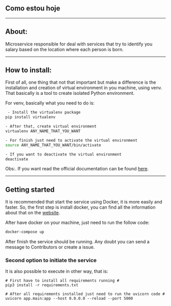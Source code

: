 ## Como estou hoje

-----------

## About:

Microservice responsible for deal with services that try to identify you salary based
on the location where each person is born.

----

## How to install:

First of all, one thing that not that important but make a difference is
the installation and creation of virtual environment in you machine, using venv. That
basically is a tool to create isolated Python environment.

For venv, basically what you need to do is:

```bash
 - Install the virtualenv package
pip install virtualenv

- After that, create virtual environment
virtualenv ANY_NAME_THAT_YOU_WANT

- For finish just need to activate the virtual environment
source ANY_NAME_THAT_YOU_WANT/bin/activate

- If you want to deactivate the virtual environment
deactivate
```

Obs:. If you want read the official documentation can be found [here](https://virtualenv.pypa.io/en/latest/).

---

## Getting started

It is recommended that start the service using Docker, it is more easily and faster. So, the first step is
install docker, you can find all the information about that on the [website](https://docs.docker.com/get-docker/).

After have docker on your machine, just need to run the follow code: 

```bash
docker-compose up
```

After finish the service should be running. Any doubt you can send a message to Contributors or create a issue.

### Second option to initiate the service

It is also possible to execute in other way, that is:

```
# First have to install all requirements running #
pip3 install -r requirements.txt

# After all requirements installed just need to run the uvicorn code #
uvicorn app.main:app --host 0.0.0.0 --reload --port 5000
```